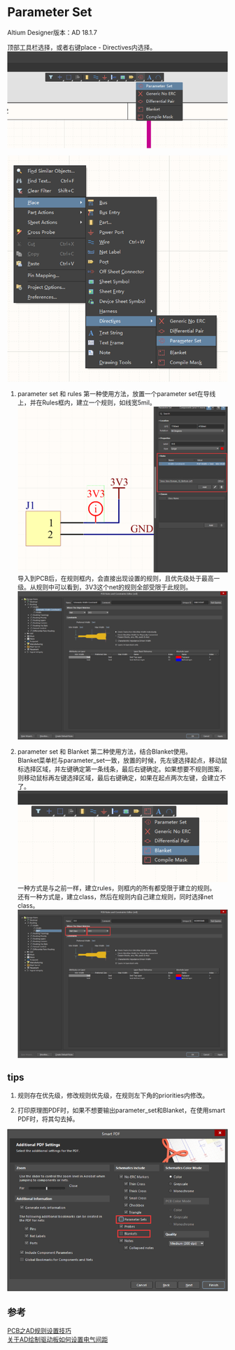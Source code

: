 # Parameter Set

Altium Designer版本：AD 18.1.7

顶部工具栏选择，或者右键place - Directives内选择。  
![tools_parameter_set](./img/tools_parameter_set.png)  

![place_parameter_set](./img/place_parameter_set.png)  

1. parameter set 和 rules
  第一种使用方法，放置一个parameter set在导线上，并在Rules框内，建立一个规则，如线宽5mil。  
  ![rules](./img/rules.png)  
  导入到PCB后，在规则框内，会直接出现设置的规则，且优先级处于最高一级。从规则中可以看到，3V3这个net的规则全部受限于此规则。  
  ![rules_rules](./img/rules_rules.png)  

2. parameter set 和 Blanket
  第二种使用方法，结合Blanket使用。  
  Blanket菜单栏与parameter_set一致，放置的时候，先左键选择起点，移动鼠标选择区域，并左键确定第一条线条，最后右键确定。如果想要不规则图案，则移动鼠标再左键选择区域，最后右键确定，如果在起点两次左键，会建立不了。  
  ![Blanket](./img/Blanket.png)  
  一种方式是与之前一样，建立rules，则框内的所有都受限于建立的规则。  
  还有一种方式是，建立class，然后在规则内自己建立规则，同时选择net class。  
  ![rules_net_class](./img/rules_net_class.png)  

## tips

  1. 规则存在优先级，修改规则优先级，在规则左下角的priorities内修改。  

  2. 打印原理图PDF时，如果不想要输出parameter_set和Blanket，在使用smart PDF时，将其勾去掉。  

  ![smart_pdf](./img/smart_pdf.png)  

## 参考  

  [PCB之AD规则设置技巧](https://blog.csdn.net/qq_18628523/article/details/99317668)  
  [关于AD绘制驱动板如何设置电气间距](https://blog.csdn.net/hurryuptowang/article/details/110306328)  
  